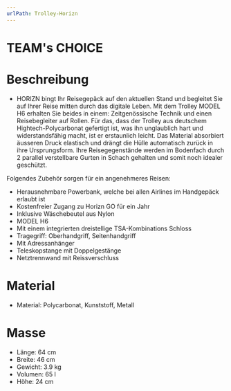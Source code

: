 ```yaml
---
urlPath: Trolley-Horizn
---
```


# TEAM's CHOICE

# Beschreibung
- HORIZN bingt Ihr Reisegepäck auf den aktuellen Stand und begleitet Sie auf Ihrer Reise mitten durch das digitale Leben.
Mit dem Trolley MODEL H6 erhalten Sie beides in einem: Zeitgenössische Technik und einen Reisebegleiter auf Rollen. 
Für das, dass der Trolley aus deutschem Hightech-Polycarbonat gefertigt ist, was ihn unglaublich hart und widerstandsfähig macht, 
ist er erstaunlich leicht. Das Material absorbiert äusseren Druck elastisch und drängt die Hülle automatisch zurück in ihre Ursprungsform.
Ihre Reisegegenstände werden im Bodenfach durch 2 parallel verstellbare Gurten in Schach gehalten und somit noch idealer geschützt. 

Folgendes Zubehör sorgen für ein angenehmeres Reisen: 
- Herausnehmbare Powerbank, welche bei allen Airlines im Handgepäck erlaubt ist 
- Kostenfreier Zugang zu Horizn GO für ein Jahr 
- Inklusive Wäschebeutel aus Nylon
- MODEL H6
- Mit einem integrierten dreistellige TSA-Kombinations Schloss
- Tragegriff: Oberhandgriff, Seitenhandgriff
- Mit Adressanhänger
- Teleskopstange mit Doppelgestänge
- Netztrennwand mit Reissverschluss

# Material
- Material: Polycarbonat, Kunststoff, Metall

# Masse
- Länge: 64 cm
- Breite: 46 cm
- Gewicht: 3.9 kg
- Volumen: 65 l
- Höhe: 24 cm
